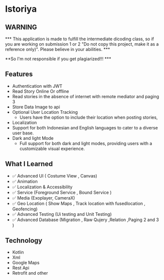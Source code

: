 # Istoriya

## WARNING

*** This application is made to fulfill the intermediate dicoding class, so if you are working on submission 1 or 2 "Do not copy this project, make it as a reference only)". Please believe in your abilities.  ***

**So I'm not responsible if you get plagiarized!!! ***

## Features

- Authentication with JWT
- Read Story Online Or offline
- 	 Read stories in the absence of internet with remote mediator and paging 3 
- Store Data Image to api 
- Optional User Location Tracking
	- Users have the option to include their location when posting stories, 
- Localization
 - Support for both Indonesian and English languages to cater to a diverse user base.
-  Dark and light Mode
 	- Full support for both dark and light modes, providing users with a customizable visual experience.




## What I Learned


- ✅ Advanced UI ( Costume View , Canvas) 
- ✅ Animation
- ✅ Localization & Accessibility
- ✅ Service (Foreground Service , Bound Service ) 
- ✅ Media (Exoplayer, CameraX)  
- ✅ Geo Location ( Show Maps , Track location with fusedlocation , Geofencing) 
- ✅ Advanced Testing (Ui testing and Unit Testing) 
- ✅ Advanced Database (Migration , Raw Qujery ,Relation ,Paging 2 and 3 ) 


## Technology
- Kotlin
- Xml
- Google Maps
- Rest Api
- Retrofit and other 


